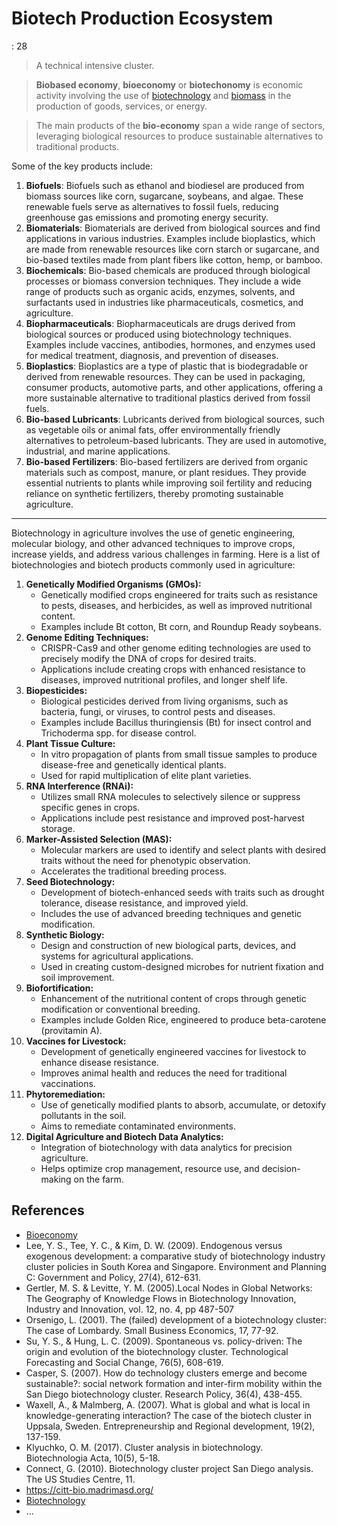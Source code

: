 # Biotech Production Ecosystem

: 28

> A  technical  intensive cluster.
> 

> **Biobased economy**, **bioeconomy** or **biotechonomy** is economic activity involving the use of [biotechnology](https://en.wikipedia.org/wiki/Biotechnology) and [biomass](https://en.wikipedia.org/wiki/Biomass) in the production of goods, services, or energy.
> 

> The main products of the **bio-economy** span a wide range of sectors, leveraging biological resources to produce sustainable alternatives to traditional products.
> 

Some of the key products include:

1. **Biofuels**: Biofuels such as ethanol and biodiesel are produced from biomass sources like corn, sugarcane, soybeans, and algae. These renewable fuels serve as alternatives to fossil fuels, reducing greenhouse gas emissions and promoting energy security.
2. **Biomaterials**: Biomaterials are derived from biological sources and find applications in various industries. Examples include bioplastics, which are made from renewable resources like corn starch or sugarcane, and bio-based textiles made from plant fibers like cotton, hemp, or bamboo.
3. **Biochemicals**: Bio-based chemicals are produced through biological processes or biomass conversion techniques. They include a wide range of products such as organic acids, enzymes, solvents, and surfactants used in industries like pharmaceuticals, cosmetics, and agriculture.
4. **Biopharmaceuticals**: Biopharmaceuticals are drugs derived from biological sources or produced using biotechnology techniques. Examples include vaccines, antibodies, hormones, and enzymes used for medical treatment, diagnosis, and prevention of diseases.
5. **Bioplastics**: Bioplastics are a type of plastic that is biodegradable or derived from renewable resources. They can be used in packaging, consumer products, automotive parts, and other applications, offering a more sustainable alternative to traditional plastics derived from fossil fuels.
6. **Bio-based Lubricants**: Lubricants derived from biological sources, such as vegetable oils or animal fats, offer environmentally friendly alternatives to petroleum-based lubricants. They are used in automotive, industrial, and marine applications.
7. **Bio-based Fertilizers**: Bio-based fertilizers are derived from organic materials such as compost, manure, or plant residues. They provide essential nutrients to plants while improving soil fertility and reducing reliance on synthetic fertilizers, thereby promoting sustainable agriculture.

---

Biotechnology in agriculture involves the use of genetic engineering, molecular biology, and other advanced techniques to improve crops, increase yields, and address various challenges in farming. Here is a list of biotechnologies and biotech products commonly used in agriculture:

1. **Genetically Modified Organisms (GMOs):**
    - Genetically modified crops engineered for traits such as resistance to pests, diseases, and herbicides, as well as improved nutritional content.
    - Examples include Bt cotton, Bt corn, and Roundup Ready soybeans.
2. **Genome Editing Techniques:**
    - CRISPR-Cas9 and other genome editing technologies are used to precisely modify the DNA of crops for desired traits.
    - Applications include creating crops with enhanced resistance to diseases, improved nutritional profiles, and longer shelf life.
3. **Biopesticides:**
    - Biological pesticides derived from living organisms, such as bacteria, fungi, or viruses, to control pests and diseases.
    - Examples include Bacillus thuringiensis (Bt) for insect control and Trichoderma spp. for disease control.
4. **Plant Tissue Culture:**
    - In vitro propagation of plants from small tissue samples to produce disease-free and genetically identical plants.
    - Used for rapid multiplication of elite plant varieties.
5. **RNA Interference (RNAi):**
    - Utilizes small RNA molecules to selectively silence or suppress specific genes in crops.
    - Applications include pest resistance and improved post-harvest storage.
6. **Marker-Assisted Selection (MAS):**
    - Molecular markers are used to identify and select plants with desired traits without the need for phenotypic observation.
    - Accelerates the traditional breeding process.
7. **Seed Biotechnology:**
    - Development of biotech-enhanced seeds with traits such as drought tolerance, disease resistance, and improved yield.
    - Includes the use of advanced breeding techniques and genetic modification.
8. **Synthetic Biology:**
    - Design and construction of new biological parts, devices, and systems for agricultural applications.
    - Used in creating custom-designed microbes for nutrient fixation and soil improvement.
9. **Biofortification:**
    - Enhancement of the nutritional content of crops through genetic modification or conventional breeding.
    - Examples include Golden Rice, engineered to produce beta-carotene (provitamin A).
10. **Vaccines for Livestock:**
    - Development of genetically engineered vaccines for livestock to enhance disease resistance.
    - Improves animal health and reduces the need for traditional vaccinations.
11. **Phytoremediation:**
    - Use of genetically modified plants to absorb, accumulate, or detoxify pollutants in the soil.
    - Aims to remediate contaminated environments.
12. **Digital Agriculture and Biotech Data Analytics:**
    - Integration of biotechnology with data analytics for precision agriculture.
    - Helps optimize crop management, resource use, and decision-making on the farm.

## References

- [Bioeconomy](https://en.wikipedia.org/wiki/Bioeconomy)
- Lee, Y. S., Tee, Y. C., & Kim, D. W. (2009). Endogenous versus exogenous development: a comparative study of biotechnology industry cluster policies in South Korea and Singapore. Environment and Planning C: Government and Policy, 27(4), 612-631.
- Gertler, M. S. & Levitte, Y. M. (2005).Local Nodes in Global Networks: The Geography of
Knowledge Flows in Biotechnology Innovation, Industry and Innovation, vol. 12, no.
4, pp 487-507
- Orsenigo, L. (2001). The (failed) development of a biotechnology cluster: The case of Lombardy. Small Business Economics, 17, 77-92.
- Su, Y. S., & Hung, L. C. (2009). Spontaneous vs. policy-driven: The origin and evolution of the biotechnology cluster. Technological Forecasting and Social Change, 76(5), 608-619.
- Casper, S. (2007). How do technology clusters emerge and become sustainable?: social network formation and inter-firm mobility within the San Diego biotechnology cluster. Research Policy, 36(4), 438-455.
- Waxell, A., & Malmberg, A. (2007). What is global and what is local in knowledge-generating interaction? The case of the biotech cluster in Uppsala, Sweden. Entrepreneurship and Regional development, 19(2), 137-159.
- Klyuchko, O. M. (2017). Cluster analysis in biotechnology. Biotechnologia Acta, 10(5), 5-18.
- Connect, G. (2010). Biotechnology cluster project San Diego analysis. The US Studies Centre, 11.
- https://citt-bio.madrimasd.org/
- [Biotechnology](../../Tecnocienti%CC%81fico%20Mayor%20136956e8f40e80f99a37f86213c954e3/Cata%CC%81logo%20de%20Tecnologi%CC%81as%20149956e8f40e8091b1a8df453e3bef25/Biotechnology%20149956e8f40e81868fb2cc61fe62b334.md)
- …